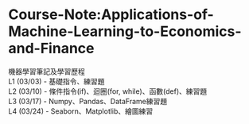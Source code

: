 # Course-Note:Applications-of-Machine-Learning-to-Economics-and-Finance

機器學習筆記及學習歷程<br/>
L1 (03/03) - 基礎指令、練習題<br/>
L2 (03/10) - 條件指令(if)、迴圈(for, while)、函數(def)、練習題<br/>
L3 (03/17) - Numpy、Pandas、DataFrame練習題<br/>
L4 (03/24) - Seaborn、Matplotlib、繪圖練習<br/>
